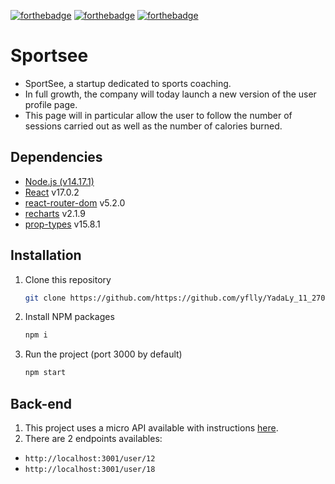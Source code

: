 [![forthebadge](https://forthebadge.com/images/badges/uses-html.svg)](https://forthebadge.com) [![forthebadge](https://forthebadge.com/images/badges/uses-css.svg)](https://forthebadge.com) [![forthebadge](https://forthebadge.com/images/badges/made-with-javascript.svg)](https://forthebadge.com)

# Sportsee

- SportSee, a startup dedicated to sports coaching. 
- In full growth, the company will today launch a new version of the user profile page. 
- This page will in particular allow the user to follow the number of sessions carried out as well as the number of calories burned.

## Dependencies

- [Node.js (v14.17.1)](https://nodejs.org/en/)
- [React](https://reactjs.org/) v17.0.2
- [react-router-dom](https://reactrouter.com/web/guides/quick-start) v5.2.0
- [recharts](https://recharts.org/en-US/) v2.1.9
- [prop-types](https://www.npmjs.com/package/prop-types) v15.8.1

## Installation

1. Clone this repository
   ```sh
   git clone https://github.com/https://github.com/yflly/YadaLy_11_27012022.git
   ```
2. Install NPM packages
   ```sh
   npm i
   ```
3. Run the project (port 3000 by default)
   ```sh
   npm start
   ```
   
## Back-end

1. This project uses a micro API available with instructions [here](https://github.com/OpenClassrooms-Student-Center/P9-front-end-dashboard).
2. There are 2 endpoints availables:
  - `http://localhost:3001/user/12`
  - `http://localhost:3001/user/18`

